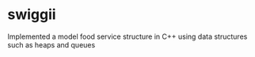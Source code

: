 # swiggii
Implemented a model food service structure in C++ using data structures such as heaps and queues
